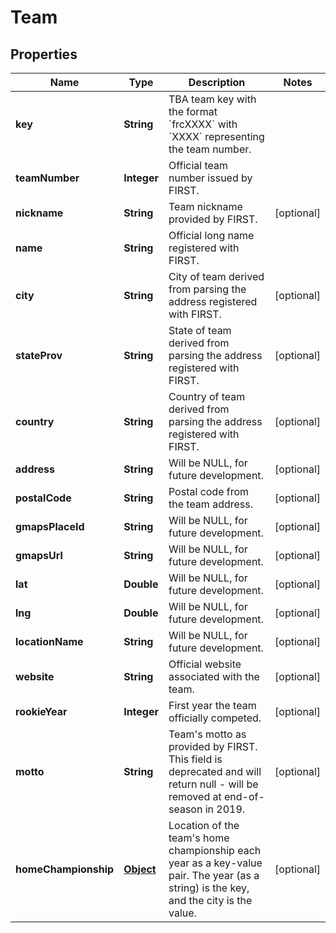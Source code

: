 

# Team

## Properties

Name | Type | Description | Notes
------------ | ------------- | ------------- | -------------
**key** | **String** | TBA team key with the format &#x60;frcXXXX&#x60; with &#x60;XXXX&#x60; representing the team number. | 
**teamNumber** | **Integer** | Official team number issued by FIRST. | 
**nickname** | **String** | Team nickname provided by FIRST. |  [optional]
**name** | **String** | Official long name registered with FIRST. | 
**city** | **String** | City of team derived from parsing the address registered with FIRST. |  [optional]
**stateProv** | **String** | State of team derived from parsing the address registered with FIRST. |  [optional]
**country** | **String** | Country of team derived from parsing the address registered with FIRST. |  [optional]
**address** | **String** | Will be NULL, for future development. |  [optional]
**postalCode** | **String** | Postal code from the team address. |  [optional]
**gmapsPlaceId** | **String** | Will be NULL, for future development. |  [optional]
**gmapsUrl** | **String** | Will be NULL, for future development. |  [optional]
**lat** | **Double** | Will be NULL, for future development. |  [optional]
**lng** | **Double** | Will be NULL, for future development. |  [optional]
**locationName** | **String** | Will be NULL, for future development. |  [optional]
**website** | **String** | Official website associated with the team. |  [optional]
**rookieYear** | **Integer** | First year the team officially competed. |  [optional]
**motto** | **String** | Team&#39;s motto as provided by FIRST. This field is deprecated and will return null - will be removed at end-of-season in 2019. |  [optional]
**homeChampionship** | [**Object**](.md) | Location of the team&#39;s home championship each year as a key-value pair. The year (as a string) is the key, and the city is the value. |  [optional]



